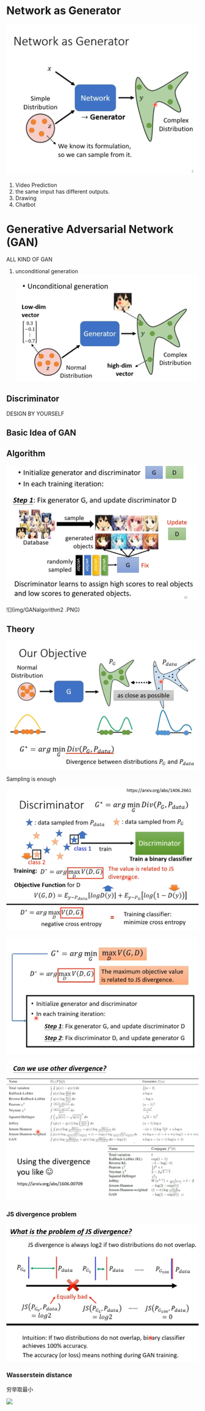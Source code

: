 # Network as Generator 
![](img/generator.PNG)

1. Video Prediction
2. the same imput has different outputs.
3. Drawing
4. Chatbot

# Generative Adversarial Network (GAN)
ALL KIND OF GAN

1. unconditional generation
   ![](img/unconditionalgeneration.PNG)

## Discriminator
DESIGN BY YOURSELF

## Basic Idea of GAN

## Algorithm
![](img/GANalgorithm1.PNG)

![](img/GANalgorithm2 .PNG)

## Theory
![](img/generatorob.PNG)

Sampling is enough

![](img/discriminator.PNG)


![](img/Gfunc.PNG)

![](img/divergence.PNG)

### JS divergence problem

![](img/ganProblem1.PNG)

### Wasserstein distance
穷举取最小

![](img/WG0AN.PNG)
